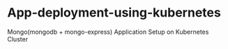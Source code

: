 # App-deployment-using-kubernetes
Mongo(mongodb + mongo-express) Application Setup on Kubernetes Cluster
